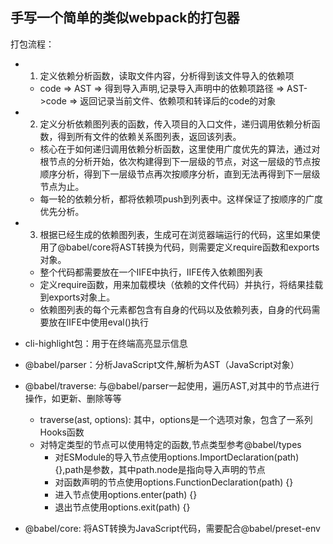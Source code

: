 ## 手写一个简单的类似webpack的打包器

打包流程：
- 1. 定义依赖分析函数，读取文件内容，分析得到该文件导入的依赖项
  - code => AST => 得到导入声明,记录导入声明中的依赖项路径 => AST->code => 返回记录当前文件、依赖项和转译后的code的对象
- 2. 定义分析依赖图列表的函数，传入项目的入口文件，递归调用依赖分析函数，得到所有文件的依赖关系图列表，返回该列表。
  - 核心在于如何递归调用依赖分析函数，这里使用广度优先的算法，通过对根节点的分析开始，依次构建得到下一层级的节点，对这一层级的节点按顺序分析，得到下一层级节点再次按顺序分析，直到无法再得到下一层级节点为止。
  - 每一轮的依赖分析，都将依赖项push到列表中。这样保证了按顺序的广度优先分析。
- 3. 根据已经生成的依赖图列表，生成可在浏览器端运行的代码，这里如果使用了@babel/core将AST转换为代码，则需要定义require函数和exports对象。
  - 整个代码都需要放在一个IIFE中执行，IIFE传入依赖图列表
  - 定义require函数，用来加载模块（依赖的文件代码）并执行，将结果挂载到exports对象上。
  - 依赖图列表的每个元素都包含有自身的代码以及依赖列表，自身的代码需要放在IIFE中使用eval()执行

- cli-highlight包：用于在终端高亮显示信息
- @babel/parser：分析JavaScript文件,解析为AST（JavaScript对象）
- @babel/traverse: 与@babel/parser一起使用，遍历AST,对其中的节点进行操作，如更新、删除等等
  - traverse(ast, options): 其中，options是一个选项对象，包含了一系列Hooks函数
  - 对特定类型的节点可以使用特定的函数,节点类型参考@babel/types
    - 对ESModule的导入节点使用options.ImportDeclaration(path) {},path是参数，其中path.node是指向导入声明的节点
    - 对函数声明的节点使用options.FunctionDeclaration(path) {}
    - 进入节点使用options.enter(path) {}
    - 退出节点使用options.exit(path) {}
- @babel/core: 将AST转换为JavaScript代码，需要配合@babel/preset-env
